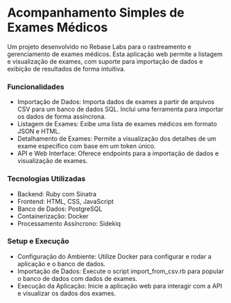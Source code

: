 # Acompanhamento Simples de Exames Médicos
Um projeto desenvolvido no Rebase Labs para o rastreamento e gerenciamento de exames médicos. Esta aplicação web permite a listagem e visualização de exames, com suporte para importação de dados e exibição de resultados de forma intuitiva.

### Funcionalidades
- Importação de Dados: Importa dados de exames a partir de arquivos CSV para um banco de dados SQL. Inclui uma ferramenta para importar os dados de forma assíncrona.
- Listagem de Exames: Exibe uma lista de exames médicos em formato JSON e HTML.
- Detalhamento de Exames: Permite a visualização dos detalhes de um exame específico com base em um token único.
- API e Web Interface: Oferece endpoints para a importação de dados e visualização de exames.
### Tecnologias Utilizadas
- Backend: Ruby com Sinatra
- Frontend: HTML, CSS, JavaScript
- Banco de Dados: PostgreSQL
- Containerização: Docker
- Processamento Assíncrono: Sidekiq
### Setup e Execução
- Configuração do Ambiente: Utilize Docker para configurar e rodar a aplicação e o banco de dados.
- Importação de Dados: Execute o script import_from_csv.rb para popular o banco de dados com dados de exames.
- Execução da Aplicação: Inicie a aplicação web para interagir com a API e visualizar os dados dos exames.
